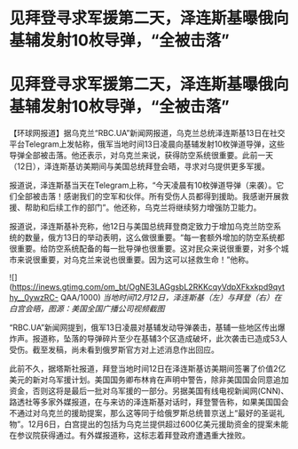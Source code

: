 # 见拜登寻求军援第二天，泽连斯基曝俄向基辅发射10枚导弹，“全被击落”

# 见拜登寻求军援第二天，泽连斯基曝俄向基辅发射10枚导弹，“全被击落”

【环球网报道】据乌克兰“RBC.UA”新闻网报道，乌克兰总统泽连斯基13日在社交平台Telegram上发帖称，俄军当地时间13日凌晨向基辅发射10枚弹道导弹，这些导弹全部被击落。他还表示，对乌克兰来说，获得防空系统很重要。此前一天（12日），泽连斯基访美期间与美国总统拜登会晤，寻求对乌提供更多军援。

报道说，泽连斯基当天在Telegram上称，“今天凌晨有10枚弹道导弹（来袭）。它们全部被击落！感谢我们的空军和伙伴。所有受伤人员都得到援助。我感谢开展救援、帮助和后续工作的部门”。他还称，乌克兰将继续努力增强防卫能力。

报道说，泽连斯基补充称，他12日与美国总统拜登商定致力于增加乌克兰防空系统的数量，俄方13日的举动表明，这么做很重要。“每一套额外增加的防空系统都很重要。给防空系统配备的每一批导弹也很重要。这对民众来说很重要，对多个城市来说很重要，对乌克兰来说也很重要。因为这可以拯救生命！”他称。

![](https://inews.gtimg.com/om_bt/OgNE3LAGgsbL2RKKcqyVdpXFkxkpd9qythy__0ywzRC-
QAA/1000) _当地时间12月12日，泽连斯基（左）与拜登（右）在白宫会晤，图源：美国全国广播公司视频截图_

“RBC.UA”新闻网提到，俄军13日凌晨对基辅发动导弹袭击，基辅一些地区传出爆炸声。报道称，坠落的导弹碎片至少在基辅3个区造成破坏，此次袭击已造成53人受伤。截至发稿，尚未看到俄罗斯官方对上述消息作出回应。

此前不久，据塔斯社报道，拜登当地时间12日在泽连斯基访美期间签署了价值2亿美元的新对乌军援计划。美国国务卿布林肯在声明中警告，除非美国国会同意追加资金，否则这将是最后一批对乌军援的一部分。另据美国有线电视新闻网(CNN)、路透社等多家外媒报道，在与来访的泽连斯基对话时，拜登警告称，如果美国国会不通过对乌克兰的援助提案，那么这等同于给俄罗斯总统普京送上“最好的圣诞礼物”。12月6日，白宫提出的包括为乌克兰提供超过600亿美元援助资金的提案未能在参议院获得通过。有外媒报道称，这标志着拜登政府遭遇重大挫败。

